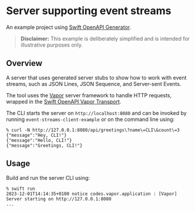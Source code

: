 # Server supporting event streams

An example project using [Swift OpenAPI Generator](https://github.com/apple/swift-openapi-generator).

> **Disclaimer:** This example is deliberately simplified and is intended for illustrative purposes only.

## Overview

A server that uses generated server stubs to show how to work with event streams, such as JSON Lines, JSON Sequence, and Server-sent Events.

The tool uses the [Vapor](https://github.com/vapor/vapor) server framework to handle HTTP requests, wrapped in the [Swift OpenAPI Vapor Transport](https://github.com/swift-server/swift-openapi-vapor).

The CLI starts the server on `http://localhost:8080` and can be invoked by running `event-streams-client-example` or on the command line using:

```console
% curl -N http://127.0.0.1:8080/api/greetings\?name\=CLI\&count\=3
{"message":"Hey, CLI!"}
{"message":"Hello, CLI!"}
{"message":"Greetings, CLI!"}
```

## Usage

Build and run the server CLI using:

```console
% swift run
2023-12-01T14:14:35+0100 notice codes.vapor.application : [Vapor] Server starting on http://127.0.0.1:8080
...
```
